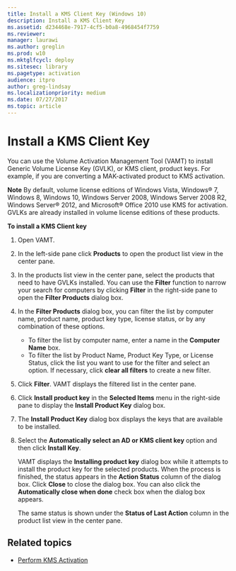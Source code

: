 ```yaml
---
title: Install a KMS Client Key (Windows 10)
description: Install a KMS Client Key
ms.assetid: d234468e-7917-4cf5-b0a8-4968454f7759
ms.reviewer:
manager: laurawi
ms.author: greglin
ms.prod: w10
ms.mktglfcycl: deploy
ms.sitesec: library
ms.pagetype: activation
audience: itpro
author: greg-lindsay
ms.localizationpriority: medium
ms.date: 07/27/2017
ms.topic: article
---
```


# Install a KMS Client Key

You can use the Volume Activation Management Tool (VAMT) to install Generic Volume License Key (GVLK), or KMS client, product keys. For example, if you are converting a MAK-activated product to KMS activation.

**Note**
By default, volume license editions of Windows Vista, Windows® 7, Windows 8, Windows 10, Windows Server 2008, Windows Server 2008 R2, Windows Server® 2012, and Microsoft® Office 2010 use KMS for activation. GVLKs are already installed in volume license editions of these products.

**To install a KMS Client key**
1.  Open VAMT.
2.  In the left-side pane click **Products** to open the product list view in the center pane.
3.  In the products list view in the center pane, select the products that need to have GVLKs installed. You can use the **Filter** function to narrow your search for computers by clicking **Filter** in the right-side pane to open the **Filter Products** dialog box.
4.  In the **Filter Products** dialog box, you can filter the list by computer name, product name, product key type, license status, or by any combination of these options.
    -   To filter the list by computer name, enter a name in the **Computer Name** box.
    -   To filter the list by Product Name, Product Key Type, or License Status, click the list you want to use for the filter and select an option. If necessary, click **clear all filters** to create a new filter.
5.  Click **Filter**. VAMT displays the filtered list in the center pane.
6.  Click **Install product key** in the **Selected Items** menu in the right-side pane to display the **Install Product Key** dialog box.
7.  The **Install Product Key** dialog box displays the keys that are available to be installed.
8.  Select the **Automatically select an AD or KMS client key** option and then click **Install Key**.

    VAMT displays the **Installing product key** dialog box while it attempts to install the product key for the selected products. When the process is finished, the status appears in the **Action Status** column of the dialog box. Click **Close** to close the dialog box. You can also click the **Automatically close when done** check box when the dialog box appears.

    The same status is shown under the **Status of Last Action** column in the product list view in the center pane.

## Related topics

- [Perform KMS Activation](kms-activation-vamt.md)
